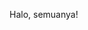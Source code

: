 <!DOCTYPE html>
<html>
  <head>
    <title>UMKM Risol</title>
  </head>
  <body>
    <p>Halo, semuanya! </p>
  </body>
</html>

